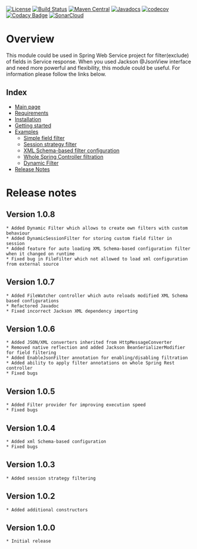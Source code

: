 [![License](https://img.shields.io/badge/License-Apache%202.0-blue.svg)](https://opensource.org/licenses/Apache-2.0)
[![Build Status](https://travis-ci.org/rkonovalov/jsonignore.svg?branch=master)](https://travis-ci.org/rkonovalov/jsonignore)
[![Maven Central](https://maven-badges.herokuapp.com/maven-central/com.github.rkonovalov/json-ignore/badge.svg?style=blue)](https://search.maven.org/search?q=a:json-ignore)
[![Javadocs](https://www.javadoc.io/badge/com.github.rkonovalov/json-ignore.svg)](https://www.javadoc.io/doc/com.github.rkonovalov/json-ignore)
[![codecov](https://codecov.io/gh/rkonovalov/jsonignore/branch/master/graph/badge.svg)](https://codecov.io/gh/rkonovalov/jsonignore)
[![Codacy Badge](https://api.codacy.com/project/badge/Grade/a0133be1929145eabe7d50217587b896)](https://www.codacy.com/app/rkonovalov/jsonignore?utm_source=github.com&amp;utm_medium=referral&amp;utm_content=rkonovalov/jsonignore&amp;utm_campaign=Badge_Grade)
[![SonarCloud](https://sonarcloud.io/api/project_badges/measure?project=rkonovalov_jsonignore&metric=alert_status)](https://sonarcloud.io/dashboard?id=rkonovalov_jsonignore)

# Overview
This module could be used in Spring Web Service project for filter(exclude) of fields in Service response.
When you used Jackson @JsonView interface and need more powerful and flexibility, this module could be useful.
For information please follow the links below.

## Index
* [Main page](https://rkonovalov.github.io/projects/jsonignore/1.0.8/)
* [Requirements](https://rkonovalov.github.io/projects/jsonignore/1.0.8/requirements/)
* [Installation](https://rkonovalov.github.io/projects/jsonignore/1.0.8/installation/)
* [Getting started](https://rkonovalov.github.io/projects/jsonignore/1.0.8/getting-started/)
* [Examples](https://rkonovalov.github.io/projects/jsonignore/1.0.8/examples/)
  * [Simple field filter](https://rkonovalov.github.io/projects/jsonignore/1.0.8/examples/filter-field/)  
  * [Session strategy filter](https://rkonovalov.github.io/projects/jsonignore/1.0.8/examples/filter-strategy/) 
  * [XML Schema-based filter configuration](https://rkonovalov.github.io/projects/jsonignore/1.0.8/examples/filter-file/)
  * [Whole Spring Controller filtration](https://rkonovalov.github.io/projects/jsonignore/1.0.8/examples/filter-controller/)
  * [Dynamic Filter](https://rkonovalov.github.io/projects/jsonignore/1.0.8/examples/filter-dynamic/)
* [Release Notes](https://rkonovalov.github.io/projects/jsonignore/1.0.8/release-notes/)

# Release notes

## Version 1.0.8
    * Added Dynamic Filter which allows to create own filters with custom behaviour
    * Added DynamicSessionFilter for storing custom field filter in session
    * Added feature for auto loading XML Schema-based configuration filter when it changed on runtime
    * Fixed bug in FileFilter which not allowed to load xml configuration from external source
      
    
## Version 1.0.7
    * Added FileWatcher controller which auto reloads modified XML Schema based configurations
    * Refactored Javadoc
    * Fixed incorrect Jackson XML dependency importing

## Version 1.0.6
    * Added JSON/XML converters inherited from HttpMessageConverter
    * Removed native reflection and added Jackson BeanSerializerModifier for field filtering
    * Added EnableJsonFilter annotation for enabling/disabling filtration
    * Added ability to apply filter annotations on whole Spring Rest controller
    * Fixed bugs

## Version 1.0.5
    * Added Filter provider for improving execution speed
    * Fixed bugs 

## Version 1.0.4
    * Added xml Schema-based configuration
    * Fixed bugs 

## Version 1.0.3
    * Added session strategy filtering

## Version 1.0.2
    * Added additional constructors

## Version 1.0.0
    * Initial release
